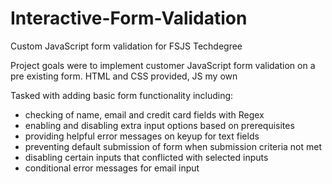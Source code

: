 # Interactive-Form-Validation
 Custom JavaScript form validation for FSJS Techdegree

Project goals were to implement customer JavaScript form validation on a pre existing form.
HTML and CSS provided, JS my own

Tasked with adding basic form functionality including:
- checking of name, email and credit card fields with Regex
- enabling and disabling extra input options based on prerequisites
- providing helpful error messages on keyup for text fields
- preventing default submission of form when submission criteria not met
- disabling certain inputs that conflicted with selected inputs
- conditional error messages for email input